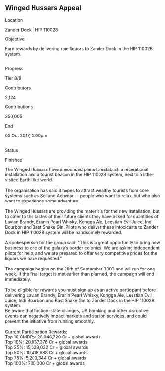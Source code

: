 ## Winged Hussars Appeal

Location

Zander Dock \| HIP 110028

Objective

Earn rewards by delivering rare liquors to Zander Dock in the HIP 110028
system.

\
Progress

Tier 8/8

Contributors

2,124

Contributions

350,005

End

05 Oct 2017, 3:00pm

\
Status

Finished

The Winged Hussars have announced plans to establish a recreational
installation and a tourist beacon in the HIP 110028 system, next to a
little-visited Earth-like world.\
\
The organisation has said it hopes to attract wealthy tourists from core
systems such as Sol and Achenar -- people who want to relax, but who
also want to experience some adventure.\
\
The Winged Hussars are providing the materials for the new installation,
but to cater to the tastes of their future clients they have asked for
quantities of Lavian Brandy, Eranin Pearl Whisky, Kongga Ale, Leestian
Evil Juice, Indi Bourbon and Bast Snake Gin. Pilots who deliver these
intoxicants to Zander Dock in HIP 110028 system will be handsomely
rewarded.\
\
A spokesperson for the group said: \"This is a great opportunity to
bring new business to one of the galaxy\'s border colonies. We are
asking independent pilots for help, and we are prepared to offer very
competitive prices for the liquors we have requested.\"\
\
The campaign begins on the 28th of September 3303 and will run for one
week. If the final target is met earlier than planned, the campaign will
end immediately.\
\
To be eligible for rewards you must sign up as an active participant
before delivering Lavian Brandy, Eranin Pearl Whisky, Kongga Ale,
Leestian Evil Juice, Indi Bourbon and Bast Snake Gin to Zander Dock in
the HIP 110028 system.\
Be aware that faction-state changes, UA bombing and other disruptive
events can negatively impact markets and station services, and could
prevent the initiative from running smoothly.\
\
Current Participation Rewards:\
Top 10 CMDRs: 26,046,720 Cr + global awards\
Top 10%: 20,837,376 Cr + global awards\
Top 25%: 15,628,032 Cr + global awards\
Top 50%: 10,418,688 Cr + global awards\
Top 75%: 5,209,344 Cr + global awards\
Top 100%: 700,000 Cr + global awards
